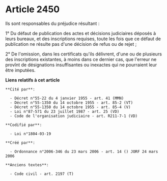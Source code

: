 # Article 2450

Ils sont responsables du préjudice résultant :

1° Du défaut de publication des actes et décisions judiciaires déposés à leurs bureaux, et des inscriptions requises, toute
les fois que ce défaut de publication ne résulte pas d'une décision de refus ou de rejet ;

2° De l'omission, dans les certificats qu'ils délivrent, d'une ou de plusieurs des inscriptions existantes, à moins dans ce
dernier cas, que l'erreur ne provînt de désignations insuffisantes ou inexactes qui ne pourraient leur être imputées.

**Liens relatifs à cet article**

	**Cité par**:

	  - Décret n°55-22 du 4 janvier 1955 - art. 41 (MMN)
	  - Décret n°55-1350 du 14 octobre 1955 - art. 85-2 (VT)
	  - Décret n°55-1350 du 14 octobre 1955 - art. 85-4 (V)
	  - Loi n°87-571 du 23 juillet 1987 - art. 25 (VD)
	  - Code de l'organisation judiciaire - art. R211-7-1 (VD)

	**Codifié par**:

	  - Loi n°1804-03-19

	**Créé par**:

	  - Ordonnance n°2006-346 du 23 mars 2006 - art. 14 () JORF 24 mars 2006

	**Anciens textes**:

	  - Code civil - art. 2197 (T)
